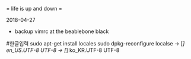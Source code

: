 = life is up and down =

2018-04-27
  - backup vimrc at the beablebone black



#한글입력
 sudo apt-get install locales
 sudo dpkg-reconfigure localse
  -> [*] en_US.UTF-8 UTF-8
  -> [*] ko_KR.UTF-8 UTF-8
    
